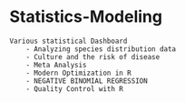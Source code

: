 # Statistics-Modeling

    Various statistical Dashboard
        - Analyzing species distribution data
        - Culture and the risk of disease                   
        - Meta Analysis
        - Modern Optimization in R
        - NEGATIVE BINOMIAL REGRESSION
        - Quality Control with R
